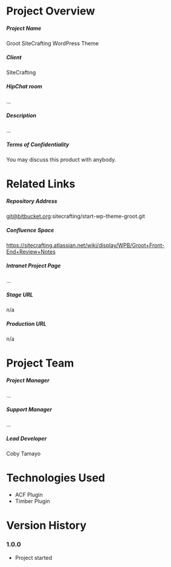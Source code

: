 # Project Overview
##### Project Name
Groot SiteCrafting WordPress Theme
##### Client
SiteCrafting
##### HipChat room
...
##### Description
...
##### Terms of Confidentiality
You may discuss this product with anybody.

# Related Links
##### Repository Address
git@bitbucket.org:sitecrafting/start-wp-theme-groot.git
##### Confluence Space
https://sitecrafting.atlassian.net/wiki/display/WPB/Groot+Front-End+Review+Notes
##### Intranet Project Page
...
##### Stage URL
n/a
##### Production URL
n/a

# Project Team
##### Project Manager 
...
##### Support Manager
...
##### Lead Developer
Coby Tamayo

# Technologies Used
 - ACF Plugin
 - Timber Plugin

# Version History
### 1.0.0
 - Project started
